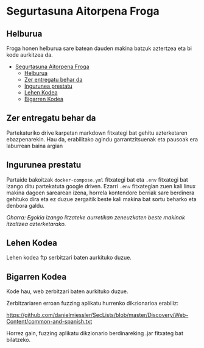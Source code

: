 # Segurtasuna Aitorpena Froga

## Helburua

Froga honen helburua sare batean dauden makina batzuk aztertzea eta bi kode aurkitzea da.

- [Segurtasuna Aitorpena Froga](#segurtasuna-aitorpena-froga)
  - [Helburua](#helburua)
  - [Zer entregatu behar da](#zer-entregatu-behar-da)
  - [Ingurunea prestatu](#ingurunea-prestatu)
  - [Lehen Kodea](#lehen-kodea)
  - [Bigarren Kodea](#bigarren-kodea)

## Zer entregatu behar da

Partekaturiko drive karpetan markdown fitxategi bat gehitu azterketaren ebazpenarekin. Hau da, erabilitako agindu garrantzitsuenak eta pausoak era laburrean baina argian 

## Ingurunea prestatu

Partaide bakoitzak `docker-compose.yml` fitxategi bat eta `.env` fitxategi bat izango ditu partekatuta google driven. Ezarri `.env` fitxategian zuen kali linux makina dagoen sarearean izena, horrela kontendore berriak sare berdinera gehituko dira eta ez duzue zergaitik beste kali makina bat sortu beharko eta denbora galdu. 

*Oharra: Egokia izango litzateke aurretikan zeneuzkaten beste makinak itzaltzea azterketarako.*

## Lehen Kodea

Lehen kodea ftp serbitzari baten aurkituko duzue.

## Bigarren Kodea

Kode hau, web zerbitzari baten aurkituko duzue. 

Zerbitzariaren erroan fuzzing aplikatu hurrenko dikzionarioa erabiliz:

https://github.com/danielmiessler/SecLists/blob/master/Discovery/Web-Content/common-and-spanish.txt

Horrez gain, fuzzing aplikatu dikzionario berdinareking .jar fitxateg bat bilatzeko.